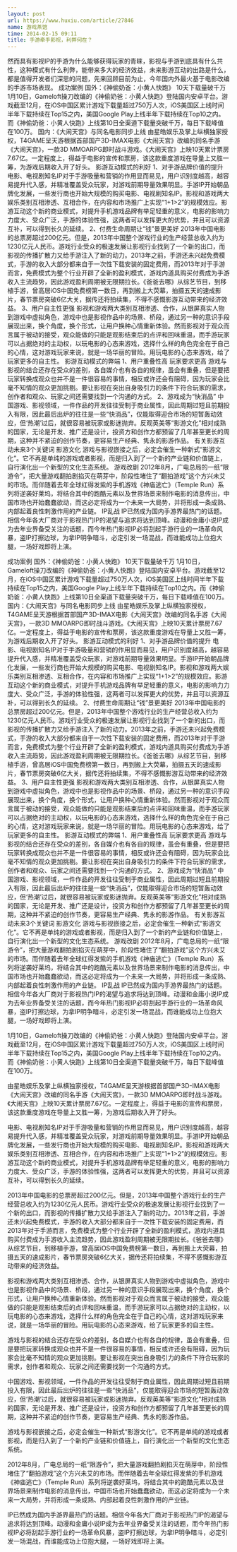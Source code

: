 ```yaml
---
layout: post
url: https://www.huxiu.com/article/27846
name: 游戏茶馆
time: 2014-02-15 09:11
title: 手游牵手影视，利弊何在？
---
```

然而具有影视IP的手游为什么能够获得玩家的青睐，影视与手游到底具有什么共性，这种模式有什么利弊，能带来多大的经济效益，未来影游互动的出路是什么，都是值得开发者们深思的问题，先来回顾目前为止，今年国内外最火基于电影改编的手游市场表现。 成功案例 国外：《神偷奶爸：小黄人快跑》 10天下载量破千万 1月10日，Gameloft操刀改编的《神偷奶爸：小黄人快跑》登陆国内安卓平台。游戏截至12月，在iOS中国区累计游戏下载量超过750万人次，iOS美国区上线时间半年下载持续在Top15之内，美国Google Play上线半年下载持续在Top10之内。而《神偷奶爸：小黄人快跑》上线第10日全渠道下载量突破千万，每日下载峰值在100万。 国内：《大闹天宫》与同名电影同步上线 由星皓娱乐及掌上纵横独家授权，T4GAME呈天游根据首部国产3D-IMAX电影《大闹天宫》改编的同名手游《大闹天宫》，一款3D MMOARPG即时战斗游戏。《大闹天宫》上映10天累计票房7.67亿。一定程度上，得益于电影的宣传和票房，该这款重度游戏在导量上又胜一筹，为游戏后期收入开了好头。 影游互动模式的利好 1、对手游品牌价值的提升 电影、电视剧知名IP对于手游吸量和营销的作用显而易见，用户识别度越高，越容易提升代入感，并精准覆盖受众玩家，对游戏前期导量效果明显。手游IP开始朝品牌化发展，一些发行商也开始大规模的购买电影、电视剧知名IP。影视和游戏两大娱乐类别互相渗透、互相合作，在内容和市场推广上实现“1+1>2”的规模效应。影游互动这个新的商业模式，对提升手机游戏品牌有举足轻重的意义，电影的影响力力度大、受众广泛，手游的体验性强，这两者可以发挥更大的优势，并且可以资源互补，可以得到长久的延续。 2、付费生命周期让“钱”景更美好 2013年中国电影的总票房超过200亿元。但是，2013年中国整个游戏行业的生产经营总收入约为1230亿元人民币。游戏行业受众的极速发展让影视行业找到了一个新的出口，而影视的传播扩散力又给手游注入了新的动力。2013年之前，手游还未兴起免费模式，手游的收入大部分都来自于一次性下载安装的固定费用，而2013年对于手游而言，免费模式为整个行业开辟了全新的盈利模式，游戏内道具购买付费成为手游收入主流趋势，因此游戏盈利周期被无限期拉长。《爸爸去哪》从综艺节目，到移植手游，曾高居iOS中国免费榜第一数日，再到搬上大荧幕，拍摄五天的速成影片，春节票房突破6亿大关，据传还将拍续集，不得不感慨影游互动带来的经济效益。 3、用户自主性更强 影视和游戏两大类别互相渗透、合作，从银屏真实人物到游戏中虚拟角色，游戏中也是影视作品中的场景、桥段，通过另一种的意识手段展现出来，换个角度，换个形式，让用户换种心情重新体验。然而影视对于观众而言属于被动的接受，观众能做的只能是观影结束后的点评和回味重温，而手游玩家可以占据绝对的主动权，以玩电影的心态来游戏，选择什么样的角色完全在于自己的心情，这对游戏玩家来说，就是一场华丽的冒险。用玩电影的心态来游戏，给了玩家更多的自主性。 影游互动模式的弊端 1、用户重叠性高 玩家要求更高 游戏与影视的结合还存在受众的差别，各自媒介也有各自的规律，虽会有重叠，但是要把玩家转换成观众也并不是一件很容易的事情，相反或许还会有阻碍，因为玩家会比毫不知情的观众更加挑剔。要让影视在突出自身吸引力的条件下符合玩家的需求，创作者和观众、玩家之间还需要找到一个沟通的方式。 2、游戏成为“快消品” 中国游戏、影视领域，一件作品的开发往往受制于商业属性，因此周期过短且前期投入有限，因此最后出炉的往往是一些“快消品”，仅能取得迎合市场的短暂轰动效应，但‘热潮’过后，就很容易被玩家或影迷抛弃。反观英美等“影游文化”相对成熟的国家，无论是开发、推广还是设计，投资方和创作方都预留了几年甚至更长的周期，这种并不紧迫的创作节奏，更容易生产经典、隽永的影游作品。 有关影游互动未来3个关键词 影游文化 游戏与影视嵌接之后，必定会催生一种新式“影游文化”。它不再是单纯的游戏或者影视，而是归入到了一个新的产业链和价值链上，自行演化出一个新型的文化生态系统。 游戏改剧 2012年8月，广电总局的一纸“限游令”，把大量游戏翻拍剧掐灭在萌芽中，阶段性堵住了“翻拍游戏”这个方兴未艾的市场。而伴随着去年全球红得发紫的手机游戏《神庙逃亡》（Temple Run）系列将逆袭好莱坞，将结合其中的跑酷元素以及世界场景来制作电影的消息传出，中国市场也开始蠢蠢欲动，而这必定将成为一个未来一大局势，并将形成一条成熟、内部起着良性刺激作用的产业链。 IP乱战 IP已然成为国内手游界最热门的话题。相信今年各大厂商对于影视热门IP的渴望与追求将达到顶峰。动漫和金庸小说IP成为去年业界备受关注的话题，而今年热门影视IP必将刮起手游行业的一场革命风暴，盗IP打擦边球，为拿IP明争暗斗，必定引发一场混战，而谁能成功上位抱大腿，一场好戏即将上演。

成功案例 国外：《神偷奶爸：小黄人快跑》 10天下载量破千万 1月10日，Gameloft操刀改编的《神偷奶爸：小黄人快跑》登陆国内安卓平台。游戏截至12月，在iOS中国区累计游戏下载量超过750万人次，iOS美国区上线时间半年下载持续在Top15之内，美国Google Play上线半年下载持续在Top10之内。而《神偷奶爸：小黄人快跑》上线第10日全渠道下载量突破千万，每日下载峰值在100万。 国内：《大闹天宫》与同名电影同步上线 由星皓娱乐及掌上纵横独家授权，T4GAME呈天游根据首部国产3D-IMAX电影《大闹天宫》改编的同名手游《大闹天宫》，一款3D MMOARPG即时战斗游戏。《大闹天宫》上映10天累计票房7.67亿。一定程度上，得益于电影的宣传和票房，该这款重度游戏在导量上又胜一筹，为游戏后期收入开了好头。 影游互动模式的利好 1、对手游品牌价值的提升 电影、电视剧知名IP对于手游吸量和营销的作用显而易见，用户识别度越高，越容易提升代入感，并精准覆盖受众玩家，对游戏前期导量效果明显。手游IP开始朝品牌化发展，一些发行商也开始大规模的购买电影、电视剧知名IP。影视和游戏两大娱乐类别互相渗透、互相合作，在内容和市场推广上实现“1+1>2”的规模效应。影游互动这个新的商业模式，对提升手机游戏品牌有举足轻重的意义，电影的影响力力度大、受众广泛，手游的体验性强，这两者可以发挥更大的优势，并且可以资源互补，可以得到长久的延续。 2、付费生命周期让“钱”景更美好 2013年中国电影的总票房超过200亿元。但是，2013年中国整个游戏行业的生产经营总收入约为1230亿元人民币。游戏行业受众的极速发展让影视行业找到了一个新的出口，而影视的传播扩散力又给手游注入了新的动力。2013年之前，手游还未兴起免费模式，手游的收入大部分都来自于一次性下载安装的固定费用，而2013年对于手游而言，免费模式为整个行业开辟了全新的盈利模式，游戏内道具购买付费成为手游收入主流趋势，因此游戏盈利周期被无限期拉长。《爸爸去哪》从综艺节目，到移植手游，曾高居iOS中国免费榜第一数日，再到搬上大荧幕，拍摄五天的速成影片，春节票房突破6亿大关，据传还将拍续集，不得不感慨影游互动带来的经济效益。 3、用户自主性更强 影视和游戏两大类别互相渗透、合作，从银屏真实人物到游戏中虚拟角色，游戏中也是影视作品中的场景、桥段，通过另一种的意识手段展现出来，换个角度，换个形式，让用户换种心情重新体验。然而影视对于观众而言属于被动的接受，观众能做的只能是观影结束后的点评和回味重温，而手游玩家可以占据绝对的主动权，以玩电影的心态来游戏，选择什么样的角色完全在于自己的心情，这对游戏玩家来说，就是一场华丽的冒险。用玩电影的心态来游戏，给了玩家更多的自主性。 影游互动模式的弊端 1、用户重叠性高 玩家要求更高 游戏与影视的结合还存在受众的差别，各自媒介也有各自的规律，虽会有重叠，但是要把玩家转换成观众也并不是一件很容易的事情，相反或许还会有阻碍，因为玩家会比毫不知情的观众更加挑剔。要让影视在突出自身吸引力的条件下符合玩家的需求，创作者和观众、玩家之间还需要找到一个沟通的方式。 2、游戏成为“快消品” 中国游戏、影视领域，一件作品的开发往往受制于商业属性，因此周期过短且前期投入有限，因此最后出炉的往往是一些“快消品”，仅能取得迎合市场的短暂轰动效应，但‘热潮’过后，就很容易被玩家或影迷抛弃。反观英美等“影游文化”相对成熟的国家，无论是开发、推广还是设计，投资方和创作方都预留了几年甚至更长的周期，这种并不紧迫的创作节奏，更容易生产经典、隽永的影游作品。 有关影游互动未来3个关键词 影游文化 游戏与影视嵌接之后，必定会催生一种新式“影游文化”。它不再是单纯的游戏或者影视，而是归入到了一个新的产业链和价值链上，自行演化出一个新型的文化生态系统。 游戏改剧 2012年8月，广电总局的一纸“限游令”，把大量游戏翻拍剧掐灭在萌芽中，阶段性堵住了“翻拍游戏”这个方兴未艾的市场。而伴随着去年全球红得发紫的手机游戏《神庙逃亡》（Temple Run）系列将逆袭好莱坞，将结合其中的跑酷元素以及世界场景来制作电影的消息传出，中国市场也开始蠢蠢欲动，而这必定将成为一个未来一大局势，并将形成一条成熟、内部起着良性刺激作用的产业链。 IP乱战 IP已然成为国内手游界最热门的话题。相信今年各大厂商对于影视热门IP的渴望与追求将达到顶峰。动漫和金庸小说IP成为去年业界备受关注的话题，而今年热门影视IP必将刮起手游行业的一场革命风暴，盗IP打擦边球，为拿IP明争暗斗，必定引发一场混战，而谁能成功上位抱大腿，一场好戏即将上演。

1月10日，Gameloft操刀改编的《神偷奶爸：小黄人快跑》登陆国内安卓平台。游戏截至12月，在iOS中国区累计游戏下载量超过750万人次，iOS美国区上线时间半年下载持续在Top15之内，美国Google Play上线半年下载持续在Top10之内。而《神偷奶爸：小黄人快跑》上线第10日全渠道下载量突破千万，每日下载峰值在100万。

由星皓娱乐及掌上纵横独家授权，T4GAME呈天游根据首部国产3D-IMAX电影《大闹天宫》改编的同名手游《大闹天宫》，一款3D MMOARPG即时战斗游戏。《大闹天宫》上映10天累计票房7.67亿。一定程度上，得益于电影的宣传和票房，该这款重度游戏在导量上又胜一筹，为游戏后期收入开了好头。

电影、电视剧知名IP对于手游吸量和营销的作用显而易见，用户识别度越高，越容易提升代入感，并精准覆盖受众玩家，对游戏前期导量效果明显。手游IP开始朝品牌化发展，一些发行商也开始大规模的购买电影、电视剧知名IP。影视和游戏两大娱乐类别互相渗透、互相合作，在内容和市场推广上实现“1+1>2”的规模效应。影游互动这个新的商业模式，对提升手机游戏品牌有举足轻重的意义，电影的影响力力度大、受众广泛，手游的体验性强，这两者可以发挥更大的优势，并且可以资源互补，可以得到长久的延续。

2013年中国电影的总票房超过200亿元。但是，2013年中国整个游戏行业的生产经营总收入约为1230亿元人民币。游戏行业受众的极速发展让影视行业找到了一个新的出口，而影视的传播扩散力又给手游注入了新的动力。2013年之前，手游还未兴起免费模式，手游的收入大部分都来自于一次性下载安装的固定费用，而2013年对于手游而言，免费模式为整个行业开辟了全新的盈利模式，游戏内道具购买付费成为手游收入主流趋势，因此游戏盈利周期被无限期拉长。《爸爸去哪》从综艺节目，到移植手游，曾高居iOS中国免费榜第一数日，再到搬上大荧幕，拍摄五天的速成影片，春节票房突破6亿大关，据传还将拍续集，不得不感慨影游互动带来的经济效益。

影视和游戏两大类别互相渗透、合作，从银屏真实人物到游戏中虚拟角色，游戏中也是影视作品中的场景、桥段，通过另一种的意识手段展现出来，换个角度，换个形式，让用户换种心情重新体验。然而影视对于观众而言属于被动的接受，观众能做的只能是观影结束后的点评和回味重温，而手游玩家可以占据绝对的主动权，以玩电影的心态来游戏，选择什么样的角色完全在于自己的心情，这对游戏玩家来说，就是一场华丽的冒险。用玩电影的心态来游戏，给了玩家更多的自主性。

游戏与影视的结合还存在受众的差别，各自媒介也有各自的规律，虽会有重叠，但是要把玩家转换成观众也并不是一件很容易的事情，相反或许还会有阻碍，因为玩家会比毫不知情的观众更加挑剔。要让影视在突出自身吸引力的条件下符合玩家的需求，创作者和观众、玩家之间还需要找到一个沟通的方式。

中国游戏、影视领域，一件作品的开发往往受制于商业属性，因此周期过短且前期投入有限，因此最后出炉的往往是一些“快消品”，仅能取得迎合市场的短暂轰动效应，但‘热潮’过后，就很容易被玩家或影迷抛弃。反观英美等“影游文化”相对成熟的国家，无论是开发、推广还是设计，投资方和创作方都预留了几年甚至更长的周期，这种并不紧迫的创作节奏，更容易生产经典、隽永的影游作品。

游戏与影视嵌接之后，必定会催生一种新式“影游文化”。它不再是单纯的游戏或者影视，而是归入到了一个新的产业链和价值链上，自行演化出一个新型的文化生态系统。

2012年8月，广电总局的一纸“限游令”，把大量游戏翻拍剧掐灭在萌芽中，阶段性堵住了“翻拍游戏”这个方兴未艾的市场。而伴随着去年全球红得发紫的手机游戏《神庙逃亡》（Temple Run）系列将逆袭好莱坞，将结合其中的跑酷元素以及世界场景来制作电影的消息传出，中国市场也开始蠢蠢欲动，而这必定将成为一个未来一大局势，并将形成一条成熟、内部起着良性刺激作用的产业链。

IP已然成为国内手游界最热门的话题。相信今年各大厂商对于影视热门IP的渴望与追求将达到顶峰。动漫和金庸小说IP成为去年业界备受关注的话题，而今年热门影视IP必将刮起手游行业的一场革命风暴，盗IP打擦边球，为拿IP明争暗斗，必定引发一场混战，而谁能成功上位抱大腿，一场好戏即将上演。


